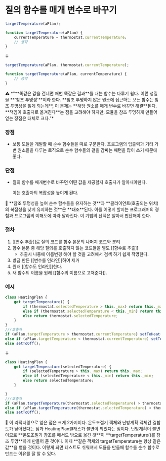 # 질의 함수를 매개 변수로 바꾸기

```jsx
targetTemperature(aPlan);

function targetTemperature(aPlan) {
	currentTemperature = thermostat.currentTemperature;
	// 생략
}
```

↓

```jsx
targetTemperature(aPlan, thermostat.currentTemperature);

function targetTemperature(aPlan, currentTemperature) {
	// 생략
}
```

<aside>
⚠️ *"**똑같은 값을 건네면 매번 똑같은 결과**를 내는 함수는 다루기 쉽다. 이런 성질을 **'참조 투명성'**이라 한다. **참조 투명하지 않은 원소에 접근하는 모든 함수는 참조 투명성을 잃게 되는데**, 이 문제는 **해당 원소를 매개 변수로 바꾸면 해결**된다. **책임이 호출자로 옮겨진다**는 점을 고려해야 하지만, 모듈을 참조 투명하게 만들어 얻는 장점은 대체로 크다."*

</aside>

### 장점

- 보통 모듈을 개발할 때 순수 함수들을 따로 구분한다. 프로그램의 입출력과 기타 가변 원소들을 다루는 로직으로 순수 함수들의 겉을 감싸는 패턴을 많이 쓰기 때문에 좋다.

### 단점

- 질의 함수를 매개변수로 바꾸면 어떤 값을 제공할지 호출자가 알아내야한다.

    이는 호출자의 복잡성을 높이게 된다.


<aside>
💬 **참조 투명성을 높여 순수 함수들을 유지하는 것**과 **클라이언트(호출되는 위치)의 복잡성을 낮게 유지하는 것**은 **대조**된다. 이를 어떻게 할지는 프로그래머의 경험과 프로그램의 이해도에 따라 달라진다. 이 기법의 선택은 알아서 판단해야 한다.

</aside>

### 절차

1. [[변수 추출]]로 질의 코드를 함수 본문의 나머지 코드와 분리
2. 함수 본문 중 해당 질의를 호출하지 않는 코드들을 별도 [[함수로 추출]]
    - 추출시 나중에 이름변경 해야 할 것을 고려해서 검색 하기 쉽게 작명한다.
3. 방금 만든 [[변수를 인라인]]하여 제거
4. 원래 [[함수도 인라인]]한다.
5. 새 함수의 이름을 원래 [[함수의 이름으로 고쳐준다]].

### 예시

```jsx
class HeatingPlan {
	get targetTemperature() {
		if (thermostat.selectedTemperature > this._max) return this._max;
		else if (thermostat.selectedTemperature < this._min) return this._min;
		else return thermostat.selectedTemperature;
	}
}
///호출자
if (aPlan.targetTemperature > thermostat.currentTemperature) setToHeat();
else if (aPlan.targetTemperature < thermostat.currentTemperature) setToCool();
else setToOff();
```

↓

```jsx
class HeatingPlan {
	get targetTemperature(selectedTemperature) {
		if (selectedTemperature > this._max) return this._max;
		else if (selectedTemperature < this._min) return this._min;
		else return selectedTemperature;
	}

}
///호출자
if (aPlan.targetTemperature(thermostat.selectedTemperature) > thermostat.currentTemperature) setToHeat();
else if (aPlan.targetTemperature(thermostat.selectedTemperature) < thermostat.currentTemperature) setToCool();
else setToOff();

```

<aside>
💬 이 리팩터링으로 얻은 점은 크게 2가지이다. 온도조절기 객체와 난방계획 객체간 결합도가 낮아졌다는 점과 HeatingPlan클래스가 불변이 되었다는 점이다. 난방계획이 불변 이므로 **온도조절기 참조를 메서드 밖으로 옮긴 것**이 **targetTemperature()를 참조 투명**하게 만들어 준 것이다. 이제 **같은 객체의 targetTemperature는 항상 같은 값**을 뱉을 것이다. 이렇게 되면 테스트도 쉬워져서 모듈을 만들때 함수를 순수 함수로 만드는 이유를 잘 알 수 있다.

</aside>
